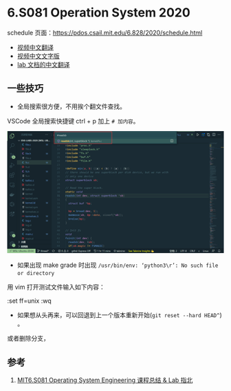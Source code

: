 # 6.S081 Operation System 2020

schedule 页面：https://pdos.csail.mit.edu/6.828/2020/schedule.html

* [视频中文翻译](https://www.bilibili.com/video/BV19k4y1C7kA)
* [视频中文文字版](https://mit-public-courses-cn-translatio.gitbook.io/mit6-s081/)
* [lab 文档的中文翻译](https://github.com/duguosheng/6.S081-All-in-one)

## 一些技巧

* 全局搜索很方便，不用挨个翻文件查找。

VSCode 全局搜索快捷键 ctrl + p 加上 `# 加内容`。

![](image/0-summary/1646449365296.png)

* 如果出现 make grade 时出现 `/usr/bin/env: ‘python3\r’: No such file or directory` 

用 vim 打开测试文件输入如下内容：

:set  ff=unix 
:wq

* 如果想从头再来，可以回退到上一个版本重新开始(`git reset --hard HEAD^`) 。

或者删除分支，

## 参考

1. [MIT6.S081 Operating System Engineering 课程总结 & Lab 指北](https://blog.miigon.net/posts/s081-ending/)